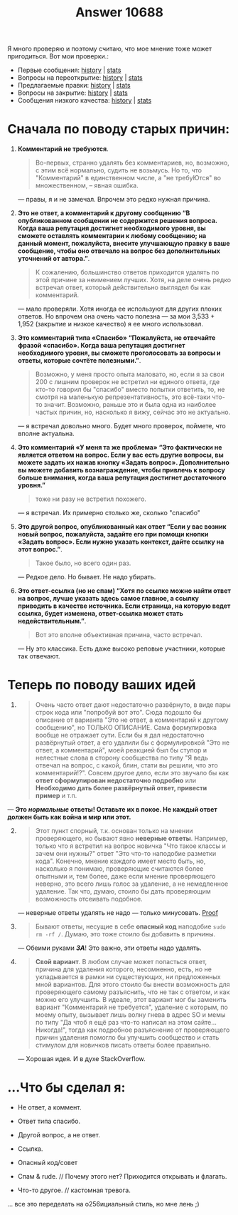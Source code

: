 ﻿---
title: "Answer 10688"
se.owner.user_id: 337540
se.owner.display_name: "Victor VosMottor thanks Monica"
se.owner.link: "https://ru.meta.stackoverflow.com/users/337540/victor-vosmottor-thanks-monica"
se.answer_id: 10688
se.question_id: 10686
se.post_type: answer
se.score: 2
se.is_accepted: False
---
<p>Я много проверяю и поэтому считаю, что мое мнение тоже может пригодиться. Вот мои проверки.:</p>
<ul>
<li>Первые сообщения: <a href="https://ru.stackoverflow.com/review/first-posts/history">history</a> | <a href="https://ru.stackoverflow.com/review/first-posts/stats">stats</a></li>
<li>Вопросы на переоткрытие: <a href="https://ru.stackoverflow.com/review/reopen/history">history</a> | <a href="https://ru.stackoverflow.com/review/reopen/stats">stats</a></li>
<li>Предлагаемые правки: <a href="https://ru.stackoverflow.com/review/suggested-edits/history">history</a> | <a href="https://ru.stackoverflow.com/review/suggested-edits/stats">stats</a></li>
<li>Вопросы на закрытие: <a href="https://ru.stackoverflow.com/review/close/history">history</a> | <a href="https://ru.stackoverflow.com/review/close/stats">stats</a></li>
<li>Сообщения низкого качества: <a href="https://ru.stackoverflow.com/review/low-quality-posts/history">history</a> | <a href="https://ru.stackoverflow.com/review/low-quality-posts/stats">stats</a></li>
</ul>
<h1>Сначала по поводу старых причин:</h1>
<ol>
<li><p><strong>Комментарий не требуются</strong>.</p>
<blockquote>
<p>Во-первых, странно удалять без комментариев, но, возможно, с этим всё нормально, судить не возьмусь. Но то, что &quot;Комментарий&quot; в единственном числе, а &quot;не требуЮтся&quot; во множественном, – явная ошибка.</p>
</blockquote>
<p>— правы, я и не замечал. Впрочем это редко нужная причина.</p>
</li>
<li><p><strong>Это не ответ, а комментарий к другому сообщению “В опубликованном сообщении не содержится решения вопроса. Когда ваша репутация достигнет необходимого уровня, вы сможете оставлять комментарии к любому сообщению; на данный момент, пожалуйста, внесите улучшающую правку в ваше сообщение, чтобы оно отвечало на вопрос без дополнительных уточнений от автора.”</strong>.</p>
<blockquote>
<p>К сожалению, большинство ответов приходится удалять по этой причине за неимением лучших. Хотя, на деле очень редко встречал ответ, который действительно выглядел бы как комментарий.</p>
</blockquote>
<p>— мало проверяли. Хотя иногда ее используют для других плохих ответов. Но впрочем она очень часто полезна — за мои
3,533 + 1,952 (закрытие и низкое качество) я ее много использовал.</p>
</li>
<li><p><strong>Это комментарий типа «Спасибо» “Пожалуйста, не отвечайте фразой «спасибо». Когда ваша репутация достигнет необходимого уровня, вы сможете проголосовать за вопросы и ответы, которые сочтёте полезными.”</strong>.</p>
<blockquote>
<p>Возможно, у меня просто опыта маловато, но, если я за свои 200 с лишним проверок не встретил ни единого ответа, где кто-то говорил бы &quot;спасибо&quot; вместо попытки ответить, то, не смотря на маленькую репрезентативность, это всё-таки что-то значит. Возможно, раньше это и была одна из наиболее частых причин, но, насколько я вижу, сейчас это не актуально.</p>
</blockquote>
<p>— я встречал довольно много. Будет много проверок, поймете, что вполне актуальна.</p>
</li>
<li><p><strong>Это комментарий «У меня та же проблема» “Это фактически не является ответом на вопрос. Если у вас есть другие вопросы, вы можете задать их нажав кнопку «Задать вопрос». Дополнительно вы можете добавить вознаграждение, чтобы привлечь к вопросу больше внимания, когда ваша репутация достигнет достаточного уровня.”</strong></p>
<blockquote>
<p>тоже ни разу не встретил похожего.</p>
</blockquote>
<p>— я встречал. Их примерно столько же, сколько &quot;спасибо&quot;</p>
</li>
<li><p><strong>Это другой вопрос, опубликованный как ответ “Если у вас возник новый вопрос, пожалуйста, задайте его при помощи кнопки «Задать вопрос». Если нужно указать контекст, дайте ссылку на этот вопрос.”</strong>.</p>
<blockquote>
<p>Такое было, но всего один раз.</p>
</blockquote>
<p>— Редкое дело. Но бывает. Не надо убирать.</p>
</li>
<li><p><strong>Это ответ-ссылка (но не спам) “Хотя по ссылке можно найти ответ на вопрос, лучше указать здесь самое главное, а ссылку приводить в качестве источника. Если страница, на которую ведет ссылка, будет изменена, ответ-ссылка может стать недействительным.”</strong>.</p>
<blockquote>
<p>Вот это вполне объективная причина, часто встречал.</p>
</blockquote>
<p>— Ну это классика. Есть даже высоко реповые участники, которые так отвечают.</p>
</li>
</ol>
<h1>Теперь по поводу ваших идей</h1>
<ol>
<li>
<blockquote>
<p>Очень часто ответ дают недостаточно развёрнуто, в виде пары строк кода или &quot;попробуй вот это&quot;. Сюда подошло бы описание от варианта &quot;Это не ответ, а комментарий к другому сообщению&quot;, но ТОЛЬКО ОПИСАНИЕ. Сама формулировка вообще не отражает сути. Если бы я дал недостаточно развёрнутый ответ, а его удалили бы с формулировкой &quot;Это не ответ, а комментарий&quot;, моей реакцией был бы ступор и нелестные слова в сторону сообщества по типу &quot;Я ведь отвечал на вопрос, с какой, блин, стати вы решили, что это комментарий!?&quot;. Совсем другое дело, если это звучало бы как <strong>ответ сформулирован недостаточно подробно</strong> или <strong>Необходимо дать более развёрнутый ответ, привести пример</strong> и т.п.</p>
</blockquote>
</li>
</ol>
<p>— <strong>Это  <em>нормальные</em> ответы! Оставьте их в покое. Не каждый ответ должен быть как война и мир или этот.</strong></p>
<ol start="2">
<li>
<blockquote>
<p>Этот пункт спорный, т.к. основан только на мнении проверяющего, но бывают явно <strong>неверные ответы</strong>. Например, только что я встретил на вопрос новичка &quot;Что такое классы и зачем они нужны?&quot; ответ &quot;Это что-то наподобие разметки кода&quot;. Конечно, мнение каждого имеет место быть, но, насколько я понимаю, проверяющие считаются более опытными и, тем более, даже если мнение проверяющего неверно, это всего лишь голос за удаление, а не немедленное удаление. Так что, думаю, стоило бы дать проверяющим возможность отсеивать подобное.</p>
</blockquote>
<p>— неверные ответы удалять не надо — только минусовать. <a href="https://ru.meta.stackoverflow.com/questions/9971/%d0%9f%d0%be%d1%87%d0%b5%d0%bc%d1%83-%d1%82%d1%80%d0%b5%d0%b2%d0%be%d0%b3%d0%b0-%d0%bd%d0%b5-%d1%8f%d0%b2%d0%bb%d1%8f%d0%b5%d1%82%d1%81%d1%8f-%d0%be%d1%82%d0%b2%d0%b5%d1%82%d0%be%d0%bc-%d0%bd%d0%b5-%d0%bf%d1%80%d0%b5%d0%b4%d0%bd%d0%b0%d0%b7%d0%bd%d0%b0%d1%87%d0%b5%d0%bd%d0%b0-%d0%b4%d0%bb%d1%8f-%d0%bd%d0%b5%d0%b2%d0%b5%d1%80%d0%bd%d1%8b%d1%85-%d0%bd%d0%b5%d1%82%d0%be%d1%87%d0%bd%d1%8b%d1%85-%d0%be%d1%82%d0%b2%d0%b5">Proof</a></p>
</li>
<li>
<blockquote>
<p>Бывают ответы, несущие в себе <strong>опасный код</strong> наподобие <code>sudo rm -rf /</code>. Думаю, это тоже стоило бы добавить в причины.</p>
</blockquote>
<p>— Обеими руками <em><strong>ЗА</strong></em>! Это важно, эти ответы надо удалять.</p>
</li>
<li>
<blockquote>
<p><strong>Свой вариант</strong>. В любом случае может попасться ответ, причина для удаления которого, несомненно, есть, но не укладывается в рамки ни существующих, ни предложенных мной вариантов. Для этого стоило бы внести возможность для проверяющего самому разъяснить, что не так с ответом, и как можно его улучшить. В идеале, этот вариант мог бы заменить вариант &quot;Комментарий не требуется&quot;, удаление с которым, по моему опыту, вызывает лишь волну гнева в адрес SO и мемы по типу &quot;Да чтоб я ещё раз что-то написал на этом сайте... Никогда!&quot;, тогда как подробное разъяснение от проверяющего причин удаления помогло бы улучшить сообщество и стать стимулом для новичков писать ответы более правильно.</p>
</blockquote>
<p>— Xорошая идея. И в духе StackOverflow.</p>
</li>
</ol>
<h1>...Что бы сделал я:</h1>
<ul>
<li><p>Не ответ, а коммент.</p>
</li>
<li><p>Ответ типа спасибо.</p>
</li>
<li><p>Другой вопрос, а не ответ.</p>
</li>
<li><p>Ссылка.</p>
</li>
<li><p>Опасный код/совет</p>
</li>
<li><p>Спам &amp; rude. // Почему этого нет? Приходится открывать и флагать.</p>
</li>
<li><p>Что-то другое. // кастомная тревога.</p>
</li>
</ul>
<p>... все это переделать на о256ициальный стиль, но мне лень ;)</p>
